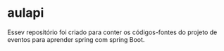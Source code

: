 # aulapi
Essev repositório foi criado para conter os códigos-fontes do projeto de eventos para aprender spring com spring Boot.

